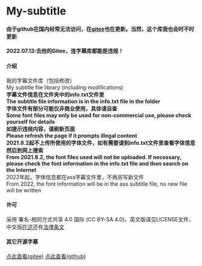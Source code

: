 # My-subtitle
#### 由于github在国内经常无法访问，在[gitee](https://gitee.com/little-data/my-subtitle)也在更新。当然，这个库我也会时不时更新
**2022.07.13:去他的Gitee，连字幕库都能是违规！**
#### 介绍
我的字幕文件库（包括修改）
<br>My subtitle file library (including modifications)
<br>**字幕文件信息在文件夹中的info.txt文件里** 
<br>**The subtitle file information is in the info.txt file in the folder**
<br> **字体文件有部分可能仅非商业使用，具体请自查**
<br> **Some font files may only be used for non-commercial use, please check yourself for details**
<br>**如提示违规内容，请刷新页面**
<br>**Please refresh the page if it prompts illegal content**
<br>**2021.8.2起不上传所使用的字体文件，如有需要请到info.txt文件里查看字体信息然后到网上搜索**
<br>**From 2021.8.2, the font files used will not be uploaded. If necessary, please check the font information in the info.txt file and then search on the Internet**
<br>2022年起，字体信息都在ass字幕文件里，不再另写新文件
<br>From 2022, the font information will be in the ass subtitle file, no new file will be written
#### 许可
采用 署名-相同方式共享 4.0 国际 (CC BY-SA 4.0)。英文版请见LICENSE文件，中文版[在这](https://creativecommons.org/licenses/by-sa/4.0/deed.zh)还有[法律条文](https://creativecommons.org/licenses/by-sa/4.0/legalcode.zh-Hans)
#### 其它开源字幕
[点此查看(gitee)](https://gitee.com/little-data/my-subtitle/blob/master/%E6%88%91%E5%B7%B2%E7%9F%A5%E7%9A%84%E5%85%B6%E5%AE%83%E5%BC%80%E6%BA%90%E5%AD%97%E5%B9%95.TXT)
[点此查看(github)](https://github.com/Little-Data/my-subtitle/blob/master/%E6%88%91%E5%B7%B2%E7%9F%A5%E7%9A%84%E5%85%B6%E5%AE%83%E5%BC%80%E6%BA%90%E5%AD%97%E5%B9%95.TXT)
